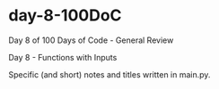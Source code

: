 # day-8-100DoC
Day 8 of 100 Days of Code - General Review

Day 8 - Functions with Inputs

Specific (and short) notes and titles written in main.py.

